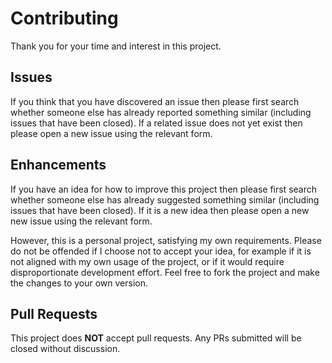 # Contributing

Thank you for your time and interest in this project.

## Issues

If you think that you have discovered an issue then please first search whether someone else has already reported something similar (including issues that have been closed). If a related issue does not yet exist then please open a new issue using the relevant form.

## Enhancements

If you have an idea for how to improve this project then please first search whether someone else has already suggested something similar (including issues that have been closed). If it is a new idea then please open a new new issue using the relevant form.

However, this is a personal project, satisfying my own requirements. Please do not be offended if I choose not to accept your idea, for example if it is not aligned with my own usage of the project, or if it would require disproportionate development effort. Feel free to fork the project and make the changes to your own version.

## Pull Requests

This project does **NOT** accept pull requests. Any PRs submitted will be closed without discussion.
